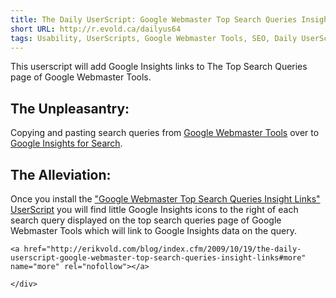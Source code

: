 ```yaml
---
title: The Daily UserScript: Google Webmaster Top Search Queries Insight Links
short URL: http://r.evold.ca/dailyus64
tags: Usability, UserScripts, Google Webmaster Tools, SEO, Daily UserScript, Productivity
---
```

This userscript will add Google Insights links to The Top Search Queries page of Google Webmaster Tools.
</p>

<h2>The Unpleasantry:</h2>
<p>
Copying and pasting search queries from <a title="Google Webmaster Tools" rel="external nofollow" rev="vote-against" target="_blank" href="http://www.google.com/webmasters/tools/home">Google Webmaster Tools</a> over to <a title="Google Insights for Search" rel="external" rev="vote-against" target="_blank" href="http://www.google.com/insights/search/">Google Insights for Search</a>.
</p>

<h2>The Alleviation:</h2>
<p>
Once you install the <a href="http://userscripts.org/scripts/show/59533" title="Google Webmaster Top Search Queries Insight Links" rel="external" target="_blank" rev="vote-for">"Google Webmaster Top Search Queries Insight Links" UserScript</a> you will find little Google Insights icons to the right of each search query displayed on the top search queries page of Google Webmaster Tools which will link to Google Insights data on the query.
</p>

  	<a href="http://erikvold.com/blog/index.cfm/2009/10/19/the-daily-userscript-google-webmaster-top-search-queries-insight-links#more" name="more" rel="nofollow"></a>
		
	</div>
	
<script type="text/javascript">
google_ad_client = "pub-5964377618444056";
google_ad_slot = "9885673634";
google_ad_width = 468;
google_ad_height = 60;
</script>
<script type="text/javascript" src="http://pagead2.googlesyndication.com/pagead/show_ads.js"></script><ins style="display:inline-table;border:none;height:60px;margin:0;padding:0;position:relative;visibility:visible;width:468px">
